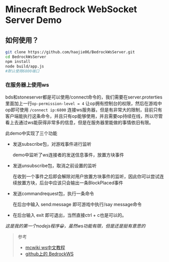 # Minecraft Bedrock WebSocket Server Demo
## 如何使用？
```bash
git clone https://github.com/haojie06/BedrockWsServer.git
cd BedrockWsServer
npm install
node build/app.js
#默认使用6800端口
```
### 在服务器上使用ws
bds和stoneserver都是可以使用/connect命令的，我们需要在server.proterties里面加上一行`op-permission-level = 4` 让op拥有控制台的权限，然后在游戏中op即可使用 `/connect ip:6800` 连接ws服务器，但是有非常大的限制，目前只有客户端能执行这条命令，并且只有op能够使用，并且需要op持续在线，所以尽管看上去通过ws能获得非常多的信息，但是在服务器里能做的事情依旧有限。

此demo中实现了三个功能
- 发送subscribe包，对游戏事件进行监听

    demo中监听了ws连接者的发送信息事件，放置方块事件
- 发送unsubscribe包，取消之前设置的监听

    在收到一个事件之后即会解除对用户放置方块事件的监听，因此你可以尝试连续放置方块，后台中应该只会输出一条BlockPlaced事件
- 发送commandrequest包，执行一条命令
    
    在后台中输入 send:message 即可游戏中执行/say message命令
    
- 在后台输入 exit 即可退出，当然直接ctrl + c也是可以的。

*这是我的第一个nodejs程序😀，虽然ws功能有限，但是还是挺有意思的*
> 参考
> - [mcwiki ws中文教程](https://minecraft-zh.gamepedia.com/%E6%95%99%E7%A8%8B/WebSocket)
> - [github上的 BedrockWS](https://github.com/eDroiid/BedrockWS) 
